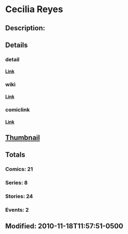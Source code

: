 # Cecilia Reyes
## Description: 
## Details
### detail
#### [Link](http://marvel.com/characters/2746/cecilia_reyes?utm_campaign=apiRef&utm_source=225578a89fc76f3d20fbffda5d17a88d)
### wiki
#### [Link](http://marvel.com/universe/Reyes,_Cecilia?utm_campaign=apiRef&utm_source=225578a89fc76f3d20fbffda5d17a88d)
### comiclink
#### [Link](http://marvel.com/comics/characters/1009536/cecilia_reyes?utm_campaign=apiRef&utm_source=225578a89fc76f3d20fbffda5d17a88d)
## [Thumbnail](http://i.annihil.us/u/prod/marvel/i/mg/b/40/image_not_available.jpg)
## Totals
### Comics: 21
### Series: 8
### Stories: 24
### Events: 2
## Modified: 2010-11-18T11:57:51-0500